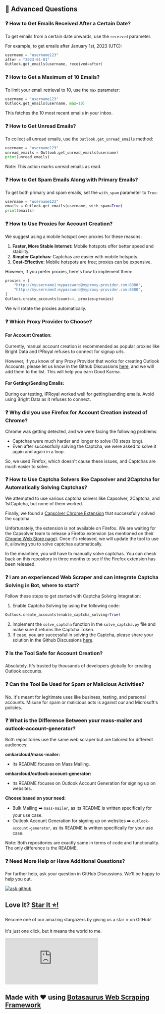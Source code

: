 ## 🤔 Advanced Questions

### ❓ How to Get Emails Received After a Certain Date?
To get emails from a certain date onwards, use the `received` parameter. 

For example, to get emails after January 1st, 2023 (UTC):

```python
username = "username123"
after = "2023-01-01"
Outlook.get_emails(username, received=after)
```

### ❓ How to Get a Maximum of 10 Emails?
To limit your email retrieval to 10, use the `max` parameter:

```python
username = "username123"
Outlook.get_emails(username, max=10)
```
This fetches the 10 most recent emails in your inbox.

### ❓ How to Get Unread Emails?
To collect all unread emails, use the `Outlook.get_unread_emails` method:

```python
username = "username123"
unread_emails = Outlook.get_unread_emails(username)
print(unread_emails)
```
Note: This action marks unread emails as read.

### ❓ How to Get Spam Emails Along with Primary Emails?
To get both primary and spam emails, set the `with_spam` parameter to `True`:

```python
username = "username123"
emails = Outlook.get_emails(username, with_spam=True)
print(emails)
```

### ❓ How to Use Proxies for Account Creation?
We suggest using a mobile hotspot over proxies for these reasons:
1. **Faster, More Stable Internet:** Mobile hotspots offer better speed and stability.
2. **Simpler Captchas:** Captchas are easier with mobile hotspots.
3. **Cost-Effective:** Mobile hotspots are free; proxies can be expensive.

However, if you prefer proxies, here's how to implement them:

```python
proxies = [
    "http://myusername1:mypassword@myproxy-provider.com:8080",
    "http://myusername2:mypassword@myproxy-provider.com:8080",
]
Outlook.create_accounts(count=4, proxies=proxies)
```
We will rotate the proxies automatically.

### ❓ Which Proxy Provider to Choose?

#### For Account Creation:
Currently, manual account creation is recommended as popular proxies like Bright Data and IPRoyal refuses to connect for signup urls. 

However, if you know of any Proxy Provider that works for creating Outlook Accounts, please let us know in the Github Discussions [here](https://github.com/omkarcloud/mass-mailer/discussions), and we will add them to the list. This will help you earn Good Karma.

#### For Getting/Sending Emails:

During our testing, IPRoyal worked well for getting/sending emails. Avoid using Bright Data as it refuses to connect.


### ❓ Why did you use Firefox for Account Creation instead of Chrome?

Chrome was getting detected, and we were facing the following problems:

- Captchas were much harder and longer to solve (10 steps long).
- Even after successfully solving the Captcha, we were asked to solve it again and again in a loop.

So, we used Firefox, which doesn't cause these issues, and Captchas are much easier to solve.

### ❓ How to Use Captcha Solvers like Capsolver and 2Captcha for Automatically Solving Captchas?

We attempted to use various captcha solvers like Capsolver, 2Captcha, and 1stCaptcha, but none of them worked.

Finally, we found a [Capsolver Chrome Extension](https://chromewebstore.google.com/detail/captcha-solver-auto-bypas/pgojnojmmhpofjgdmaebadhbocahppod) that successfully solved the captcha.

Unfortunately, the extension is not available on Firefox. We are waiting for the Capsolver team to release a Firefox extension (as mentioned on their [Chrome Web Store page](https://chromewebstore.google.com/detail/captcha-solver-auto-bypas/pgojnojmmhpofjgdmaebadhbocahppod)). Once it's released, we will update the tool to use it, allowing you to solve captchas automatically.

In the meantime, you will have to manually solve captchas. You can check back on this repository in three months to see if the Firefox extension has been released.

### ❓ I am an experienced Web Scraper and can integrate Captcha Solving in Bot, where to start?

Follow these steps to get started with Captcha Solving Integration:

1.  Enable Captcha Solving by using the following code:
```python
Outlook.create_accounts(enable_captcha_solving=True)
```
2.  Implement the `solve_captcha` function in the `solve_captcha.py` file and make sure it returns the Captcha Token.
3.  If case, you are successful in solving the Captcha, please share your solution in the Github Discussions [here](https://github.com/omkarcloud/mass-mailer/discussions).


### ❓ Is the Tool Safe for Account Creation?
Absolutely. It's trusted by thousands of developers globally for creating Outlook accounts.

### ❓ Can the Tool Be Used for Spam or Malicious Activities?
No. It's meant for legitimate uses like business, testing, and personal accounts. Misuse for spam or malicious acts is against our and Microsoft's policies.


### ❓ What is the Difference Between your mass-mailer and outlook-account-generator?

Both repositories use the same web scraper but are tailored for different audiences:

**omkarcloud/mass-mailer:** 
- Its README focuses on Mass Mailing.

**omkarcloud/outlook-account-generator:** 
- Its README focuses on Outlook Account Generation for signing up on websites.

**Choose based on your need:**
- Bulk Mailing ➡️ `mass-mailer`, as its README is written specifically for your use case.
- Outlook Account Generation for signing up on websites ➡️ `outlook-account-generator`, as its README is written specifically for your use case.


Note: Both repositories are exactly same in terms of code and functionality. The only difference is the README.
### ❓ Need More Help or Have Additional Questions?

For further help, ask your question in GitHub Discussions. We'll be happy to help you out.

[![ask github](https://raw.githubusercontent.com/omkarcloud/google-maps-scraper/master/screenshots/ask-on-github.png)](https://github.com/omkarcloud/mass-mailer/discussions)


## Love It? [Star It ⭐!](https://github.com/omkarcloud/mass-mailer)

Become one of our amazing stargazers by giving us a star ⭐ on GitHub!

It's just one click, but it means the world to me.

[![Stargazers for @omkarcloud/mass-mailer](https://bytecrank.com/nastyox/reporoster/php/stargazersSVG.php?user=omkarcloud&repo=mass-mailer)](https://github.com/omkarcloud/mass-mailer/stargazers)

## Made with ❤️ using [Botasaurus Web Scraping Framework](https://github.com/omkarcloud/botasaurus)